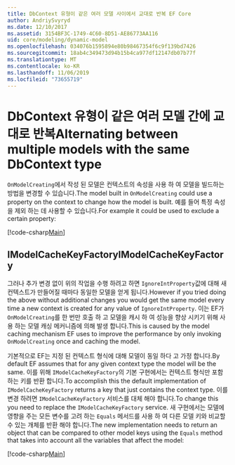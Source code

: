 ```yaml
---
title: DbContext 유형이 같은 여러 모델 사이에서 교대로 반복 EF Core
author: AndriySvyryd
ms.date: 12/10/2017
ms.assetid: 3154BF3C-1749-4C60-8D51-AE86773AA116
uid: core/modeling/dynamic-model
ms.openlocfilehash: 034076b1595894e80b98467354f6c9f139bd7426
ms.sourcegitcommit: 18ab4c349473d94b15b4ca977df12147db07b77f
ms.translationtype: MT
ms.contentlocale: ko-KR
ms.lasthandoff: 11/06/2019
ms.locfileid: "73655719"
---
```

# <a name="alternating-between-multiple-models-with-the-same-dbcontext-type"></a><span data-ttu-id="4984e-102">DbContext 유형이 같은 여러 모델 간에 교대로 반복</span><span class="sxs-lookup"><span data-stu-id="4984e-102">Alternating between multiple models with the same DbContext type</span></span>

<span data-ttu-id="4984e-103">`OnModelCreating`에서 작성 된 모델은 컨텍스트의 속성을 사용 하 여 모델을 빌드하는 방법을 변경할 수 있습니다.</span><span class="sxs-lookup"><span data-stu-id="4984e-103">The model built in `OnModelCreating` could use a property on the context to change how the model is built.</span></span> <span data-ttu-id="4984e-104">예를 들어 특정 속성을 제외 하는 데 사용할 수 있습니다.</span><span class="sxs-lookup"><span data-stu-id="4984e-104">For example it could be used to exclude a certain property:</span></span>

[!code-csharp[Main](../../../samples/core/DynamicModel/DynamicContext.cs?name=Class)]

## <a name="imodelcachekeyfactory"></a><span data-ttu-id="4984e-105">IModelCacheKeyFactory</span><span class="sxs-lookup"><span data-stu-id="4984e-105">IModelCacheKeyFactory</span></span>

<span data-ttu-id="4984e-106">그러나 추가 변경 없이 위의 작업을 수행 하려고 하면 `IgnoreIntProperty`값에 대해 새 컨텍스트가 만들어질 때마다 동일한 모델을 얻게 됩니다.</span><span class="sxs-lookup"><span data-stu-id="4984e-106">However if you tried doing the above without additional changes you would get the same model every time a new context is created for any value of `IgnoreIntProperty`.</span></span> <span data-ttu-id="4984e-107">이는 EF가 `OnModelCreating`를 한 번만 호출 하 고 모델을 캐시 하 여 성능을 향상 시키기 위해 사용 하는 모델 캐싱 메커니즘에 의해 발생 합니다.</span><span class="sxs-lookup"><span data-stu-id="4984e-107">This is caused by the model caching mechanism EF uses to improve the performance by only invoking `OnModelCreating` once and caching the model.</span></span>

<span data-ttu-id="4984e-108">기본적으로 EF는 지정 된 컨텍스트 형식에 대해 모델이 동일 하다 고 가정 합니다.</span><span class="sxs-lookup"><span data-stu-id="4984e-108">By default EF assumes that for any given context type the model will be the same.</span></span> <span data-ttu-id="4984e-109">이를 위해 `IModelCacheKeyFactory`의 기본 구현에서는 컨텍스트 형식만 포함 하는 키를 반환 합니다.</span><span class="sxs-lookup"><span data-stu-id="4984e-109">To accomplish this the default implementation of `IModelCacheKeyFactory` returns a key that just contains the context type.</span></span> <span data-ttu-id="4984e-110">이를 변경 하려면 `IModelCacheKeyFactory` 서비스를 대체 해야 합니다.</span><span class="sxs-lookup"><span data-stu-id="4984e-110">To change this you need to replace the `IModelCacheKeyFactory` service.</span></span> <span data-ttu-id="4984e-111">새 구현에서는 모델에 영향을 주는 모든 변수를 고려 하는 `Equals` 메서드를 사용 하 여 다른 모델 키와 비교할 수 있는 개체를 반환 해야 합니다.</span><span class="sxs-lookup"><span data-stu-id="4984e-111">The new implementation needs to return an object that can be compared to other model keys using the `Equals` method that takes into account all the variables that affect the model:</span></span>

[!code-csharp[Main](../../../samples/core/DynamicModel/DynamicModelCacheKeyFactory.cs?name=Class)]
